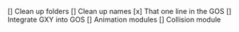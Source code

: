 [] Clean up folders
[] Clean up names
[x] That one line in the GOS
[] Integrate GXY into GOS
[] Animation modules
[] Collision module
